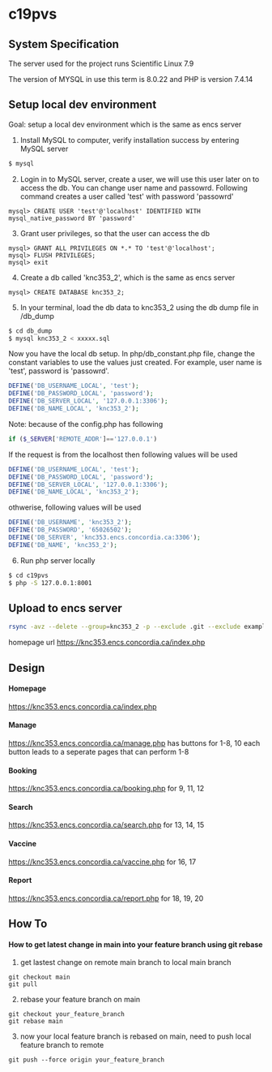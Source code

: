 # c19pvs
## System Specification
The server used for the project runs Scientific Linux 7.9

The version of MYSQL in use this term is 8.0.22 and PHP is version 7.4.14
## Setup local dev environment
Goal: setup a local dev environment which is the same as encs server
1. Install MySQL to computer, verify installation success by entering MySQL server
```bash
$ mysql
```
2. Login in to MySQL server, create a user, we will use this user later on to access the db. You can change user name and passowrd. Following command creates a user called 'test' with password 'passowrd'
```mysql
mysql> CREATE USER 'test'@'localhost' IDENTIFIED WITH mysql_native_password BY 'password'
```
3. Grant user privileges, so that the user can access the db
```mysql
mysql> GRANT ALL PRIVILEGES ON *.* TO 'test'@'localhost';
mysql> FLUSH PRIVILEGES;
mysql> exit
```
4. Create a db called 'knc353_2', which is the same as encs server
```mysql
mysql> CREATE DATABASE knc353_2;
```
5. In your terminal, load the db data to knc353_2 using the db dump file in /db_dump
```bash
$ cd db_dump
$ mysql knc353_2 < xxxxx.sql
```

Now you have the local db setup. In php/db_constant.php file, change the constant variables to use the values just created. For example, user name is 'test', password is 'passowrd'.
```php
DEFINE('DB_USERNAME_LOCAL', 'test');
DEFINE('DB_PASSWORD_LOCAL', 'password');
DEFINE('DB_SERVER_LOCAL', '127.0.0.1:3306');
DEFINE('DB_NAME_LOCAL', 'knc353_2');
```
Note: because of the config.php has following
```php
if ($_SERVER['REMOTE_ADDR']=='127.0.0.1')
```
If the request is from the localhost then following values will be used
```php
DEFINE('DB_USERNAME_LOCAL', 'test');
DEFINE('DB_PASSWORD_LOCAL', 'password');
DEFINE('DB_SERVER_LOCAL', '127.0.0.1:3306');
DEFINE('DB_NAME_LOCAL', 'knc353_2');
```
othwerise, following values will be used
```php
DEFINE('DB_USERNAME', 'knc353_2');
DEFINE('DB_PASSWORD', '65026502');
DEFINE('DB_SERVER', 'knc353.encs.concordia.ca:3306');
DEFINE('DB_NAME', 'knc353_2');
```
6. Run php server locally
```bash
$ cd c19pvs
$ php -S 127.0.0.1:8001
```

## Upload to encs server
```bash
rsync -avz --delete --group=knc353_2 -p --exclude .git --exclude examples/ /Users/yan.ren/github.com/yan.ren/c19pvs/ ya_re@login.encs.concordia.ca:/www/groups/k/kn_comp353_2/
```

homepage url
https://knc353.encs.concordia.ca/index.php

## Design

#### Homepage
https://knc353.encs.concordia.ca/index.php

#### Manage
https://knc353.encs.concordia.ca/manage.php has buttons for 1-8, 10 each button leads to a seperate pages that can perform 1-8

#### Booking
https://knc353.encs.concordia.ca/booking.php for 9, 11, 12

#### Search
https://knc353.encs.concordia.ca/search.php for 13, 14, 15

#### Vaccine
https://knc353.encs.concordia.ca/vaccine.php for 16, 17

#### Report
https://knc353.encs.concordia.ca/report.php for 18, 19, 20

## How To
#### How to get latest change in main into your feature branch using git rebase
1. get lastest change on remote main branch to local main branch
```git
git checkout main
git pull
```
2. rebase your feature branch on main
```git
git checkout your_feature_branch
git rebase main
```
3. now your local feature branch is rebased on main, need to push local feature branch to remote
```git
git push --force origin your_feature_branch
```